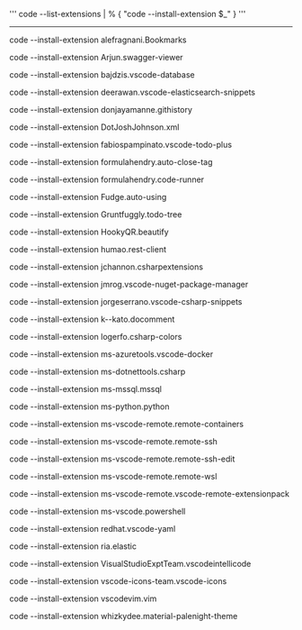 ''' code --list-extensions | % { "code --install-extension $_" } '''

-------------------------------------------------------------------------------------------------

code --install-extension alefragnani.Bookmarks

code --install-extension Arjun.swagger-viewer

code --install-extension bajdzis.vscode-database

code --install-extension deerawan.vscode-elasticsearch-snippets

code --install-extension donjayamanne.githistory

code --install-extension DotJoshJohnson.xml

code --install-extension fabiospampinato.vscode-todo-plus

code --install-extension formulahendry.auto-close-tag

code --install-extension formulahendry.code-runner

code --install-extension Fudge.auto-using

code --install-extension Gruntfuggly.todo-tree

code --install-extension HookyQR.beautify

code --install-extension humao.rest-client

code --install-extension jchannon.csharpextensions

code --install-extension jmrog.vscode-nuget-package-manager

code --install-extension jorgeserrano.vscode-csharp-snippets

code --install-extension k--kato.docomment

code --install-extension logerfo.csharp-colors

code --install-extension ms-azuretools.vscode-docker

code --install-extension ms-dotnettools.csharp

code --install-extension ms-mssql.mssql

code --install-extension ms-python.python

code --install-extension ms-vscode-remote.remote-containers


code --install-extension ms-vscode-remote.remote-ssh

code --install-extension ms-vscode-remote.remote-ssh-edit

code --install-extension ms-vscode-remote.remote-wsl

code --install-extension ms-vscode-remote.vscode-remote-extensionpack

code --install-extension ms-vscode.powershell

code --install-extension redhat.vscode-yaml

code --install-extension ria.elastic

code --install-extension VisualStudioExptTeam.vscodeintellicode

code --install-extension vscode-icons-team.vscode-icons

code --install-extension vscodevim.vim

code --install-extension whizkydee.material-palenight-theme


